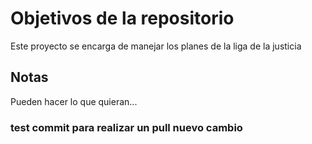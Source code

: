 # Objetivos de la repositorio

Este proyecto se encarga de manejar los planes de la liga de la justicia


## Notas
Pueden hacer lo que quieran...

### test commit para realizar un pull nuevo cambio 
